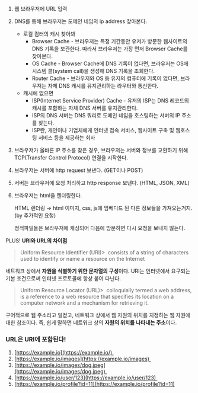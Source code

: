 1. 웹 브라우저에 URL 입력
2. DNS를 통해 브라우저는 도메인 네임의 ip address 찾아본다.
    - 로컬 컴터의 캐시 찾아봐
        - Browser Cache - 
          브라우저는 특정 기간동안 유저가 방문한 웹사이트의 DNS 기록을 보관한다. 따라서 브라우저는 가장 먼저 Browser Cache를 찾아본다.
        - OS Cache - 
          Browser Cache에 DNS 기록이 없다면, 브라우저는 OS에 시스템 콜(system call)을 생성해 DNS 기록을 조회한다.
        - Router Cache - 
        브라우저와 OS 등 유저의 컴퓨터에 기록이 없다면, 브라우저는 자체 DNS 캐시를 유지관리하는 라우터와 통신한다.
    - 캐시에 없으면
        - ISP(Internet Service Provider) Cache - 
        유저의 ISP는 DNS 레코드의 캐시를 포함하는 자체 DNS 서버를 유지관리한다.
        - ISP의 DNS 서버는 DNS 쿼리로 도메인 네임을 호스팅하는 서버의 IP 주소를 찾는다.
        - ISP란, 개인이나 기업체에게 인터넷 접속 서비스, 웹사이트 구축 및 웹호스팅 서비스 등을 제공하는 회사
3. 브라우저가 올바른 IP 주소를 찾은 경우, 브라우저는 서버와 정보를 교환하기 위해 TCP(Transfer Control Protocol) 연결을 시작한다.
4. 브라우저는 서버에 http request 보낸다. (GET이나 POST)
5. 서버는 브라우저에 요청 처리하고 http response 보낸다. (HTML, JSON, XML)
6. 브라우저는 html을 렌더링한다.
    
    HTML 렌더링 → html 이미지, css, js에 임베디드 된 다른 정보들을 가져오는거지.(by 추가적인 요청) 
    
    정적파일들은 브라우저에 캐싱되어 다음에 방문하면 다시 요청을 보내지 않는다.


PLUS!
**URI와 URL의 차이점**

> Uniform Resource Identifier (URI)>  consists of a string of characters used to identify or name a resource on the Internet
> 

네트워크 상에서 **자원을 식별하기 위한 문자열의 구성**이다. URI는 인터넷에서 요구되는 기본 조건으로써 인터넷 프로토콜에 항상 붙어 다닌다.

> Uniform Resource Locator (URL)>  colloquially termed a web address, is a reference to a web resource that specifies its location on a computer network and a mechanism for retrieving it.
> 

구어적으로 웹 주소라고 일컫고, 네트워크 상에서 웹 자원의 위치를 지정하는 웹 자원에 대한 참조이다. 즉, 쉽게 말하면 네트워크 상의 **자원의 위치를 나타내는 주소**이다.

### URL은 URI에 포함된다!

1. [https://example.io](https://example.io/) 
2. [https://example.io/images](https://example.io/images) 
3. [https://example.io/images/dog.jpeg](https://example.io/images/dog.jpeg) 
4. [https://example.io/user/123](https://example.io/user/123) 
5. [https://example.io/profile?id=11](https://example.io/profile?id=11)
